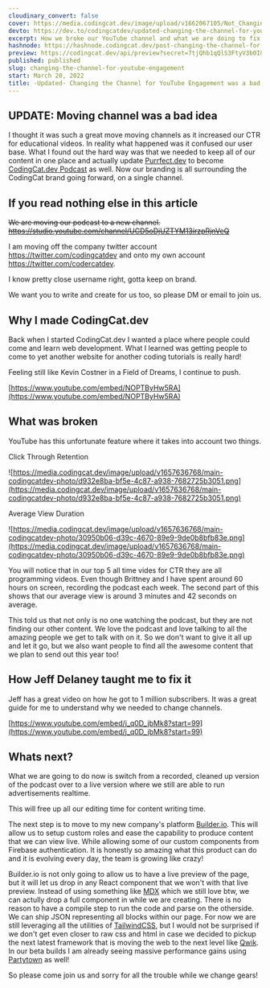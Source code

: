 ```yaml
---
cloudinary_convert: false
cover: https://media.codingcat.dev/image/upload/v1662067105/Not_Changing_the_Channel_asxufz.jpg
devto: https://dev.to/codingcatdev/updated-changing-the-channel-for-youtube-engagement-was-a-bad-idea-42ek
excerpt: How we broke our YouTube channel and what we are doing to fix it.
hashnode: https://hashnode.codingcat.dev/post-changing-the-channel-for-youtube-engagement
preview: https://codingcat.dev/api/preview?secret=7tjQhb1qQlS3FtyV3b0I&selectionType=post&selectionSlug=changing-the-channel-for-youtube-engagement&_id=6204b920280c410ba9bab762ac704089
published: published
slug: changing-the-channel-for-youtube-engagement
start: March 20, 2022
title: -Updated- Changing the Channel for YouTube Engagement was a bad idea
---
```


## UPDATE: Moving channel was a bad idea

I thought it was such a great move moving channels as it increased our CTR for educational videos. In reality what happened was it confused our user base. What I found out the hard way was that we needed to keep all of our content in one place and actually update [Purrfect.dev](http://Purrfect.dev) to become [CodingCat.dev Podcast](https://codingcat.dev/podcasts) as well. Now our branding is all surrounding the CodingCat brand going forward, on a single channel.

## If you read nothing else in this article

~~We are moving our podcast to a new channel. https://studio.youtube.com/channel/UCD5oDjUZTYM13irzpRjnVeQ~~

I am moving off the company twitter account https://twitter.com/codingcatdev and onto my own account https://twitter.com/codercatdev.

I know pretty close username right, gotta keep on brand.

We want you to write and create for us too, so please DM or email  to join us.

## Why I made CodingCat.dev

Back when I started CodingCat.dev I wanted a place where people could come and learn web development. What I learned was getting people to come to yet another website for another coding tutorials is really hard!

Feeling still like Kevin Costner in a Field of Dreams, I continue to push.

[https://www.youtube.com/embed/NOPTByHw5RA](https://www.youtube.com/embed/NOPTByHw5RA)

## What was broken

YouTube has this unfortunate feature where it takes into account two things.

Click Through Retention

![https://media.codingcat.dev/image/upload/v1657636768/main-codingcatdev-photo/d932e8ba-bf5e-4c87-a938-7682725b3051.png](https://media.codingcat.dev/image/upload/v1657636768/main-codingcatdev-photo/d932e8ba-bf5e-4c87-a938-7682725b3051.png)

Average View Duration

![https://media.codingcat.dev/image/upload/v1657636768/main-codingcatdev-photo/30950b06-d39c-4670-89e9-9de0b8bfb83e.png](https://media.codingcat.dev/image/upload/v1657636768/main-codingcatdev-photo/30950b06-d39c-4670-89e9-9de0b8bfb83e.png)

You will notice that in our top 5 all time vides for CTR they are all programming videos. Even though Brittney and I have spent around 60 hours on screen, recording the podcast each week. The second part of this shows that our average view is around 3 minutes and 42 seconds on average.

This told us that not only is no one watching the podcast, but they are not finding our other content. We love the podcast and love talking to all the amazing people we get to talk with on it. So we don't want to give it all up and let it go, but we also want people to find all the awesome content that we plan to send out this year too!

## How Jeff Delaney taught me to fix it

Jeff has a great video on how he got to 1 million subscribers. It was a great guide for me to understand why we needed to change channels.

[https://www.youtube.com/embed/j_q0D_jbMk8?start=99](https://www.youtube.com/embed/j_q0D_jbMk8?start=99)

## Whats next?

What we are going to do now is switch from a recorded, cleaned up version of the podcast over to a live version where we still are able to run advertisements realtime.

This will free up all our editing time for content writing time.

The next step is to move to my new company's platform [Builder.io](https://builder.io/). This will allow us to setup custom roles and ease the capability to produce content that we can view live. While allowing some of our custom components from Firebase authentication. It is honestly so amazing what this product can do and it is evolving every day, the team is growing like crazy!

Builder.io is not only going to allow us to have a live preview of the page, but it will let us drop in any React component that we won't with that live preview. Instead of using something like [MDX](https://mdxjs.com/blog/v2/) which we still love btw, we can actully drop a full component in while we are creating. There is no reason to have a compile step to run the code and parse on the otherside. We can ship JSON representing all blocks within our page. For now we are still leveraging all the utilities of [TailwindCSS](https://tailwindcss.com/), but I would not be surprised if we don't get even closer to raw css and html in case we decided to pickup the next latest framework that is moving the web to the next level like [Qwik](https://github.com/builderio/qwik). In our beta builds I am already seeing massive performance gains using [Partytown](https://partytown.builder.io/) as well!

So please come join us and sorry for all the trouble while we change gears!